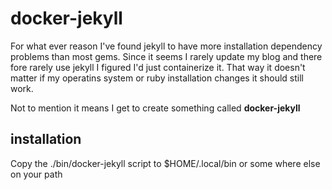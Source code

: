 # docker-jekyll 

For what ever reason I've found jekyll to have more installation dependency problems than most gems.
Since it seems I rarely update my blog and there fore rarely use jekyll I figured I'd just containerize it.
That way it doesn't matter if my operatins system or ruby installation changes it should still work.

Not to mention it means I get to create something called **docker-jekyll**

## installation

Copy the ./bin/docker-jekyll script to $HOME/.local/bin or some where else on your path
